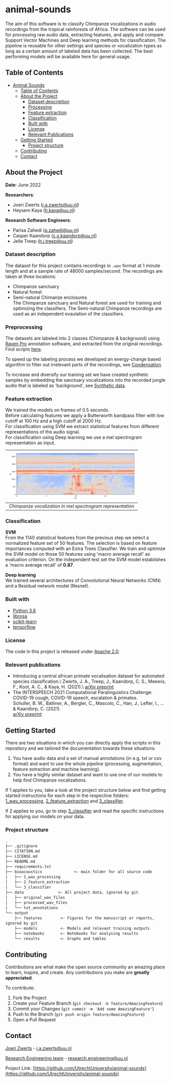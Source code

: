 # animal-sounds

<!-- Include Github badges here (optional) -->
<!-- e.g. Github Actions workflow status -->

The aim of this software is to classify Chimpanze vocalizations in audio recordings from the tropical rainforests of Africa. The software can be used for processing raw audio data, extracting features, and apply and compare Support Vector Machines and Deep learning methods for classification. The pipeline is reusable for other settings and species or vocalization types as long as a certain amount of labeled data has been collected. The best performing models will be available here for general usage.

<!-- TABLE OF CONTENTS -->
## Table of Contents

- [Animal Sounds](#animal-sounds)
  - [Table of Contents](#table-of-contents)
  - [About the Project](#about-the-project)
    - [Dataset description](#dataset-description)
    - [Processing](#processing)
    - [Feature extraction](#feature-extraction)
    - [Classification](#classification)
    - [Built with](#built-with)
    - [License](#license)
    - [Relevant Publications](#relevant-publications)
  - [Getting Started](#getting-started)
    - [Project structure](#project-structure)
  - [Contributing](#contributing)
  - [Contact](#contact)

<!-- ABOUT THE PROJECT -->
## About the Project

**Date**: June 2022

**Researchers**:

- Joeri Zwerts (j.a.zwerts@uu.nl)
- Heysem Kaya (h.kaya@uu.nl)

**Research Software Engineers**:

- Parisa Zahedi (p.zahedi@uu.nl)
- Casper Kaandorp (c.s.kaandorp@uu.nl)
- Jelle Treep (h.j.treep@uu.nl)

### Dataset description
The dataset for this project contains recordings in `.wav` format at 1 minute length and at a sample rate of 48000 samples/second. The recordings are taken at three locations:
- Chimpanze sanctuary
- Natural forest
- Semi-natural Chimanze enclosures  
The Chimpanze sanctuary and Natural forest are used for training and optimizing the classifiers. The Semi-natural Chimpanze recordings are used as an independent evaulation of the classifiers.

### Preprocessing 
The datasets are labeled into 2 classes (Chimpanze & background) using [Raven Pro](https://ravensoundsoftware.com/software/) annotation software, and extracted from the original recordings. Find scripts [here](./bioacoustics/1_wav_processing/raven_to_wav).

To speed up the labeling process we developed an energy-change based algorithm to filter out irrelevant parts of the recordings, see [Condensation](./bioacoustics/1_wav_processing/condensation).

To increase and diversify our training set we have created synthetic samples by embedding the sanctuary vocalizations into the recorded jungle audio that is labeled as 'background', see [Synthetic data](./bioacoustics/1_wav_processing/syntetic_data).

### Feature extraction
We trained the models on frames of 0.5 seconds.  
Before calculating features we apply a Butterworth bandpass filter with low cutoff at 100 Hz and a high cutoff at 2000 Hz.  
For classification using SVM we extract statistical features from different representations of the audio signal.  
For classification using Deep learning we use a mel spectrogram representation as input. 

| <img src="/img/melspectrogram.png" width="400" /> | 
|:--:| 
| *Chimpanze vocalization in mel spectrogram representation* |

### Classification
**SVM**  
From the 1140 statistical features from the previous step we select a normalized feature set of 50 features. The selection is based on feature importances computed with an Extra Trees Classifier. We train and optimize the SVM model on those 50 features using 'macro average recall' as evaluation criterion.
On the independent test set the SVM model establishes a 'macro average recall' of **0.87**.

**Deep learning**  
We trained several architectures of Convolutional Neural Networks (CNN) and a Residual network model (Resnet).

### Built with

- [Python 3.8](https://www.python.org/)
- [librosa](https://librosa.org/)
- [scikit-learn](https://scikit-learn.org/stable/index.html)
- [tensorflow](https://www.tensorflow.org/)

<!-- Do not forget to also include the license in a separate file(LICENSE[.txt/.md]) and link it properly. -->
### License

The code in this project is released under [Apache 2.0](LICENSE.md).

### Relevant publications

- Introducing a central african primate vocalisation dataset for automated species classification.\ 
Zwerts, J. A., Treep, J., Kaandorp, C. S., Meewis, F., Koot, A. C., & Kaya, H. (2021).\ 
[arXiv preprint](https://arxiv.org/pdf/2101.10390.pdf)
- The INTERSPEECH 2021 Computational Paralinguistics Challenge: COVID-19 cough, COVID-19 speech, escalation & primates.\
Schuller, B. W., Batliner, A., Bergler, C., Mascolo, C., Han, J., Lefter, I., ... & Kaandorp, C. (2021).\
[arXiv preprint](https://arxiv.org/pdf/2102.13468.pdf)


<!-- GETTING STARTED -->
## Getting Started
There are two situations in which you can directly apply the scripts in this repository and we tailored the documentation towards these situations:
1. You have audio data and a set of manual annotations (in e.g. txt or csv format) and want to use the whole pipeline (processing, augmentation, feature extraction and machine learning). 
2. You have a highly similar dataset and want to use one of our models to help find Chimpanze vocalizations.

If 1 applies to you, take a look at the project structure below and find getting started instructions for each step in the respective folders: [1_wav_processing](./bioacoustics/1_wav_processing), [2_feature_extraction](./bioacoustics/2_feature_extraction) and [3_classifier](./bioacoustics/3_classifier).

If 2 applies to you, go to step [3_classifier](./bioacoustics/3_classifier/README.md) and read the specific instructions for applying our models on your data.


### Project structure

```
.
├── .gitignore
├── CITATION.md
├── LICENSE.md
├── README.md
├── requirements.txt
├── bioacoustics              <- main folder for all source code
│   ├── 1_wav_processing 
│   ├── 2_feature_extraction
│   └── 3_classifier        
├── data               <- All project data, ignored by git
│   ├── original_wav_files
│   ├── processed_wav_files            
│   └── txt_annotations           
└── output
    ├── features        <- Figures for the manuscript or reports, ignored by git
    ├── models          <- Models and relevant training outputs
    ├── notebooks       <- Notebooks for analysing results
    └── results         <- Graphs and tables

```

<!-- CONTRIBUTING -->
## Contributing

Contributions are what make the open source community an amazing place to learn, inspire, and create. Any contributions you make are **greatly appreciated**.

To contribute:

1. Fork the Project
2. Create your Feature Branch (`git checkout -b feature/AmazingFeature`)
3. Commit your Changes (`git commit -m 'Add some AmazingFeature'`)
4. Push to the Branch (`git push origin feature/AmazingFeature`)
5. Open a Pull Request


<!-- CONTACT -->
## Contact

[Joeri Zwerts](https://www.uu.nl/medewerkers/JAZwerts) - j.a.zwerts@uu.nl

[Research Engineering team](https://utrechtuniversity.github.io/research-engineering/) - research.engineering@uu.nl

Project Link: [https://github.com/UtrechtUniversity/animal-sounds](https://github.com/UtrechtUniversity/animal-sounds)
